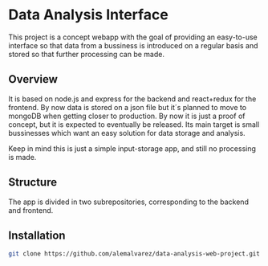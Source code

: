 # Data Analysis Interface

This project is a concept webapp with the goal of providing an easy-to-use interface so that data from a bussiness is introduced on a regular basis and stored so that further processing can be made.

## Overview

It is based on node.js and express for the backend and react+redux for the frontend. By now data is stored on a json file but it´s planned to move to mongoDB when getting closer to production. By now it is just a proof of concept, but it is expected to eventually be released. Its main target is small bussinesses which want an easy solution for data storage and analysis.

Keep in mind this is just a simple input-storage app, and still no processing is made. 

## Structure

The app is divided in two subrepositories, corresponding to the backend and frontend.

## Installation

```bash
git clone https://github.com/alemalvarez/data-analysis-web-project.git
```


